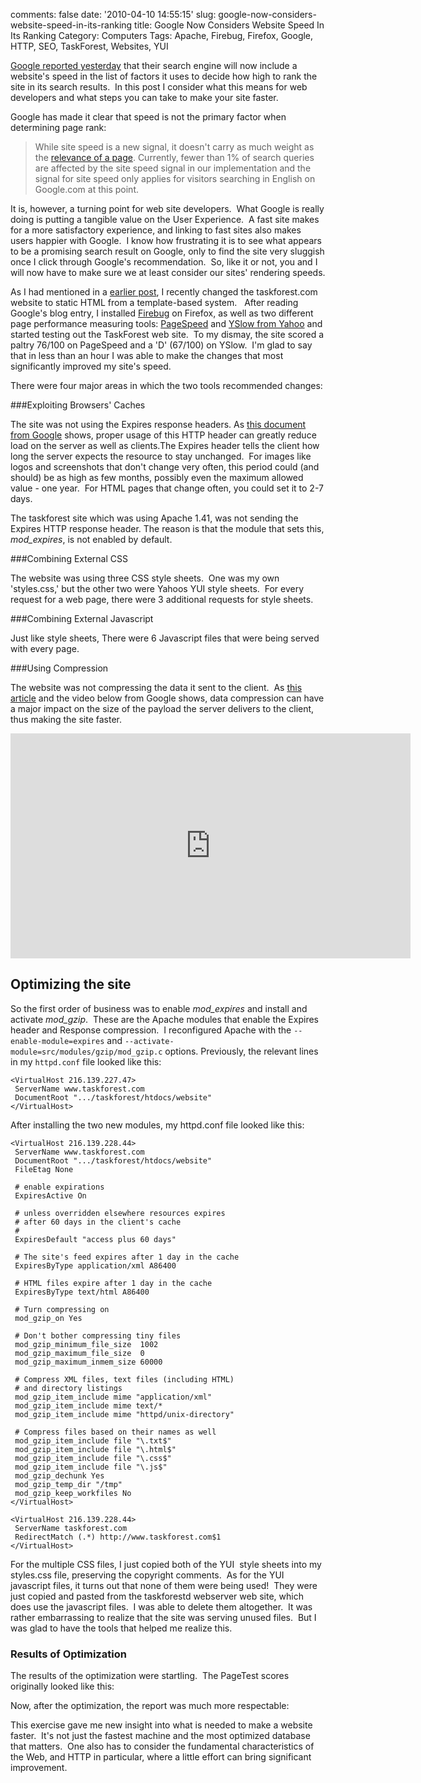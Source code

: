 comments: false
date: '2010-04-10 14:55:15'
slug: google-now-considers-website-speed-in-its-ranking
title: Google Now Considers Website Speed In Its Ranking
Category: Computers
Tags: Apache, Firebug, Firefox, Google, HTTP, SEO, TaskForest, Websites, YUI

[Google reported yesterday](http://googlewebmastercentral.blogspot.com/2010/04/using-site-speed-in-web-search-ranking.html) that their search engine will
now include a website's speed in the list of factors it uses to decide how
high to rank the site in its search results.  In this post I consider what
this means for web developers and what steps you can take to make your site
faster.
<!-- more -->

Google has made it clear that speed is not the primary factor when determining
page rank:

> While site speed is a new signal, it doesn't carry as much weight as the
[relevance of a page](http://www.youtube.com/watch?v=muSIzHurn4U). Currently,
fewer than 1% of search queries are affected by the site speed signal in our
implementation and the signal for site speed only applies for visitors
searching in English on Google.com at this point.

It is, however, a turning point for web site developers.  What Google is
really doing is putting a tangible value on the User Experience.  A fast site
makes for a more satisfactory experience, and linking to fast sites also makes
users happier with Google.  I know how frustrating it is to see what appears
to be a promising search result on Google, only to find the site very sluggish
once I click through Google's recommendation.  So, like it or not, you and I
will now have to make sure we at least consider our sites' rendering speeds.

As I had mentioned in a [earlier post](/2010/03/31/performance-cost-of-using-wordpress/), I recently changed the taskforest.com
website to static HTML from a template-based system.   After reading Google's
blog entry, I installed [Firebug](http://getfirebug.com/) on Firefox, as well
as two different page performance measuring tools:
[PageSpeed](http://code.google.com/speed/page-speed/index.html) and [YSlow from Yahoo](http://developer.yahoo.com/yslow/) and started testing out the
TaskForest web site.  To my dismay, the site scored a paltry 76/100 on
PageSpeed and a 'D' (67/100) on YSlow.  I'm glad to say that in less than an
hour I was able to make the changes that most significantly improved my site's
speed.

There were four major areas in which the two tools recommended changes:

###Exploiting Browsers' Caches

The site was not using the Expires response headers. As [this document from Google](http://code.google.com/speed/page-speed/docs/caching.html) shows, proper usage of this HTTP header can greatly reduce load on the server as well as clients.The Expires header tells the client how long the server expects the resource to stay unchanged.  For images like logos and screenshots that don't change very often, this period could (and should) be as high as few months, possibly even the maximum allowed value - one year.  For HTML pages that change often, you could set it to 2-7 days. 
    
The taskforest site which was using Apache 1.41, was not sending the Expires HTTP response header. The reason is that the module that sets this, <em>mod_expires</em>, is not enabled by default. 

###Combining External CSS

The website was using three CSS style sheets.  One was my own 'styles.css,' but the other two were Yahoos YUI style sheets.  For every request for a web page, there were 3 additional requests for style sheets. 

###Combining External Javascript

Just like style sheets, There were 6 Javascript files that were being served with every page. 

###Using Compression

The website was not compressing the data it sent to the client.  As [this article](http://code.google.com/speed/articles/use-compression.html) and the video below from Google shows, data compression can have a major impact on the size of the payload the server delivers to the client, thus making the site faster.   

<iframe width="640" height="360" src="http://www.youtube.com/embed/Mjab_aZsdxw" frameborder="0" allowfullscreen></iframe>

<a name="optimizing"></a>
## Optimizing the site

So the first order of business was to enable <em>mod_expires</em> and install and
activate <em>mod_gzip</em>.  These are the Apache modules that enable the Expires
header and Response compression.  I reconfigured Apache with the ```--enable-module=expires``` and ```--activate-module=src/modules/gzip/mod_gzip.c``` options.
Previously, the relevant lines in my ```httpd.conf``` file looked like this:

~~~~{.apacheconf}
<VirtualHost 216.139.227.47>
 ServerName www.taskforest.com
 DocumentRoot ".../taskforest/htdocs/website"
</VirtualHost>
~~~~
  
After installing the two new modules, my httpd.conf file looked like this:

~~~~{.apacheconf}
<VirtualHost 216.139.228.44>
 ServerName www.taskforest.com
 DocumentRoot ".../taskforest/htdocs/website"  
 FileEtag None  

 # enable expirations
 ExpiresActive On  

 # unless overridden elsewhere resources expires
 # after 60 days in the client's cache
 #
 ExpiresDefault "access plus 60 days"  

 # The site's feed expires after 1 day in the cache
 ExpiresByType application/xml A86400  

 # HTML files expire after 1 day in the cache
 ExpiresByType text/html A86400  

 # Turn compressing on
 mod_gzip_on Yes  

 # Don't bother compressing tiny files
 mod_gzip_minimum_file_size  1002  
 mod_gzip_maximum_file_size  0
 mod_gzip_maximum_inmem_size 60000  

 # Compress XML files, text files (including HTML)
 # and directory listings
 mod_gzip_item_include mime "application/xml"
 mod_gzip_item_include mime text/*
 mod_gzip_item_include mime "httpd/unix-directory"  

 # Compress files based on their names as well
 mod_gzip_item_include file "\.txt$"
 mod_gzip_item_include file "\.html$"
 mod_gzip_item_include file "\.css$"
 mod_gzip_item_include file "\.js$"  
 mod_gzip_dechunk Yes
 mod_gzip_temp_dir "/tmp"
 mod_gzip_keep_workfiles No  
</VirtualHost>

<VirtualHost 216.139.228.44>
 ServerName taskforest.com
 RedirectMatch (.*) http://www.taskforest.com$1
</VirtualHost>  
~~~~    

For the multiple CSS files, I just copied both of the YUI  style sheets into
my styles.css file, preserving the copyright comments.  As for the YUI
javascript files, it turns out that none of them were being used!  They were
just copied and pasted from the taskforestd webserver web site, which does use
the javascript files.  I was able to delete them altogether.  It was rather
embarrassing to realize that the site was serving unused files.  But I was
glad to have the tools that helped me realize this.

### Results of Optimization

The results of the optimization were startling.  The PageTest scores
originally looked like this:

<!-- ai c /wp/PageSpeedOrig.png /wp/PageSpeedOrig.png 375 436 PageSpeed Results Before Optimization -->

Now, after the optimization, the report was much more respectable:

<!-- ai c /wp/PageSpeed.png /wp/PageSpeed.png 447 473 PageSpeed Results After Optimization -->

This exercise gave me new insight into what is needed to make a website
faster.  It's not just the fastest machine and the most optimized database
that matters.  One also has to consider the fundamental characteristics of the
Web, and HTTP in particular, where a little effort can bring significant
improvement.

